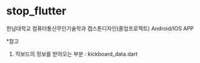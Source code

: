 # stop_flutter

한남대학교 컴퓨터통신무인기술학과 캡스톤디자인(졸업프로젝트) Android/IOS APP

*참고
1. 킥보드의 정보를 받아오는 부분 : kickboard_data.dart
